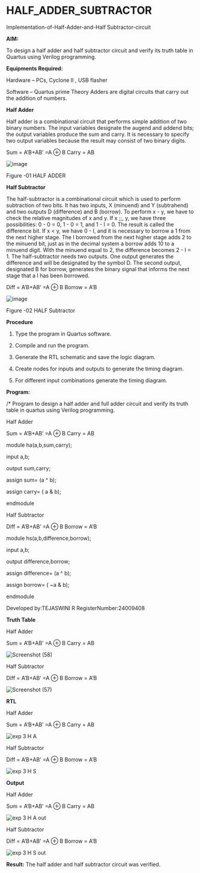 # HALF_ADDER_SUBTRACTOR

Implementation-of-Half-Adder-and-Half Subtractor-circuit

**AIM:**

To design a half adder and half subtractor circuit and verify its truth table in Quartus using Verilog programming.

**Equipments Required:**

Hardware – PCs, Cyclone II , USB flasher 

Software – Quartus prime Theory Adders are digital circuits that carry out the addition of numbers.

**Half Adder**

Half adder is a combinational circuit that performs simple addition of two binary numbers. The input variables designate the augend and addend bits; the output variables produce the sum and carry. It is necessary to specify two output variables because the result may consist of two binary digits.

Sum = A’B+AB’ =A ⊕ B Carry = AB

![image](https://github.com/naavaneetha/HALF_ADDER_SUBTRACTOR/assets/154305477/bd4a0b2c-cdbc-4184-ab08-81578f121e1f)

Figure -01 HALF ADDER

**Half Subtractor**

The half-subtractor is a combinational circuit which is used to perform subtraction of two bits. It has two inputs, X (minuend) and Y (subtrahend) and two outputs D (difference) and B (borrow). To perform x - y, we have to check the relative magnitudes of x and y. If x ;;, y, we have three possibilities: 0 - 0 = 0, 1 - 0 = 1, and 1 - I = 0. The result is called the difference bit. If x < y, we have 0 - I, and it is necessary to borrow a 1 from the next higher stage. The I borrowed from the next higher stage adds 2 to the minuend bit, just as in the decimal system a borrow adds 10 to a minuend digit. With the minuend equal to 2, the difference becomes 2 - I = 1. The half-subtractor needs two outputs. One output generates the difference and will be designated by the symbol D. The second output, designated B for borrow, generates the binary signal that informs the next stage that a I has been borrowed. 

Diff = A’B+AB’ =A ⊕ B
Borrow = A’B

 ![image](https://github.com/naavaneetha/HALF_ADDER_SUBTRACTOR/assets/154305477/d76b099c-513f-4e7c-843a-e2fd028a531a)

Figure -02 HALF Subtractor


**Procedure**

1.	Type the program in Quartus software.

2.	Compile and run the program.

3.	Generate the RTL schematic and save the logic diagram.

4.	Create nodes for inputs and outputs to generate the timing diagram.

5.	For different input combinations generate the timing diagram.


**Program:**

/* Program to design a half adder and full adder circuit and verify its truth table in quartus using Verilog programming.

Half Adder

Sum = A’B+AB’ =A ⊕ B Carry = AB

module ha(a,b,sum,carry);

input a,b;

output sum,carry;

assign sum= (a ^ b);

assign carry= ( a & b);

endmodule

Half Subtractor

Diff = A’B+AB’ =A ⊕ B
Borrow = A’B

module hs(a,b,difference,borrow);

input a,b;

output difference,borrow;

assign difference= (a ^ b);

assign borrow= ( ~a & b);

endmodule

Developed by:TEJASWINI R
RegisterNumber:24009408

**Truth Table**

Half Adder

Sum = A’B+AB’ =A ⊕ B Carry = AB

![Screenshot (58)](https://github.com/user-attachments/assets/97c92a6f-6272-4af0-a838-6f2fc3af58ce)

Half Subtractor

Diff = A’B+AB’ =A ⊕ B
Borrow = A’B

![Screenshot (57)](https://github.com/user-attachments/assets/72f6cb8b-9814-4148-b870-8cd71a4d939e)

**RTL**

Half Adder

Sum = A’B+AB’ =A ⊕ B Carry = AB

![exp 3 H A](https://github.com/user-attachments/assets/d9b9510e-7408-4eab-a4b4-767098fc8d0a)

Half Subtractor

Diff = A’B+AB’ =A ⊕ B
Borrow = A’B

![exp 3 H S](https://github.com/user-attachments/assets/056de08e-dfb7-407a-a17c-2212957b91a9)

**Output**

Half Adder

Sum = A’B+AB’ =A ⊕ B Carry = AB

![exp 3 H A out](https://github.com/user-attachments/assets/3b95dbb4-c7f1-4b87-9428-ea0629902e7b)

Half Subtractor

Diff = A’B+AB’ =A ⊕ B
Borrow = A’B

![exp 3 H S out](https://github.com/user-attachments/assets/d50b3ec1-ca33-453f-893e-8596f67df217)

**Result:**
The half adder and half subtractor circuit was verified.
